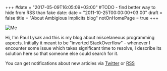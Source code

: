 +++
#date = "2017-05-09T16:05:09+03:00"
#TODO - find better way to hide from RSS than fake date:
date = "2011-10-25T00:00:00+03:00" 
draft = false 
title = "About Ambigious Implicits blog"
notOnHomePage = true
+++


![Me](/img/ava.jpg#floatleft)

Hi, I'm Paul Lysak and this is my blog about miscelaneous programming aspects.
Initially it meant to be "inverted StackOverflow" - whenever I encounter some issue which takes significant time to resolve,
I describe its solution here so that someone else could search for it.

You can get notifications about new articles via [Twitter](https://twitter.com/paul_lysak) or [RSS](/index.xml)
